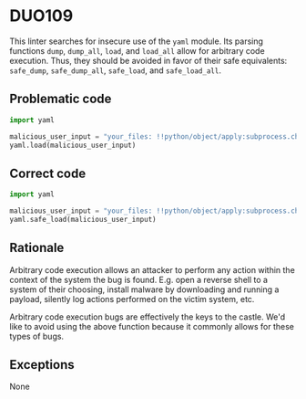 # DUO109

This linter searches for insecure use of the `yaml` module. Its parsing
functions `dump`, `dump_all`, `load`, and `load_all` allow for arbitrary code
execution. Thus, they should be avoided in favor of their safe equivalents:
`safe_dump`, `safe_dump_all`, `safe_load`, and `safe_load_all`.

## Problematic code

```python
import yaml

malicious_user_input = "your_files: !!python/object/apply:subprocess.check_output ['ls']"
yaml.load(malicious_user_input)
```

## Correct code

```python
import yaml

malicious_user_input = "your_files: !!python/object/apply:subprocess.check_output ['ls']"
yaml.safe_load(malicious_user_input)
```

## Rationale

Arbitrary code execution allows an attacker to perform any action within the
context of the system the bug is found. E.g. open a reverse shell to a system
of their choosing, install malware by downloading and running a payload,
silently log actions performed on the victim system, etc.

Arbitrary code execution bugs are effectively the keys to the castle. We'd
like to avoid using the above function because it commonly allows for these
types of bugs.

## Exceptions

None
